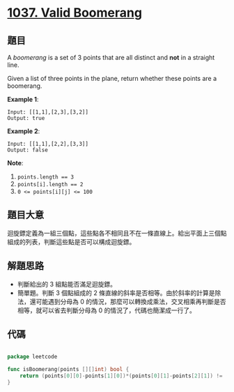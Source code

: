 # [1037. Valid Boomerang](https://leetcode.com/problems/valid-boomerang/)


## 題目

A *boomerang* is a set of 3 points that are all distinct and **not** in a straight line.

Given a list of three points in the plane, return whether these points are a boomerang.

**Example 1**:

```
Input: [[1,1],[2,3],[3,2]]
Output: true
```

**Example 2**:

```
Input: [[1,1],[2,2],[3,3]]
Output: false
```

**Note**:

1. `points.length == 3`
2. `points[i].length == 2`
3. `0 <= points[i][j] <= 100`

## 題目大意

迴旋鏢定義為一組三個點，這些點各不相同且不在一條直線上。給出平面上三個點組成的列表，判斷這些點是否可以構成迴旋鏢。

## 解題思路

- 判斷給出的 3 組點能否滿足迴旋鏢。
- 簡單題。判斷 3 個點組成的 2 條直線的斜率是否相等。由於斜率的計算是除法，還可能遇到分母為 0 的情況，那麼可以轉換成乘法，交叉相乘再判斷是否相等，就可以省去判斷分母為 0 的情況了，代碼也簡潔成一行了。

## 代碼

```go

package leetcode

func isBoomerang(points [][]int) bool {
	return (points[0][0]-points[1][0])*(points[0][1]-points[2][1]) != (points[0][0]-points[2][0])*(points[0][1]-points[1][1])
}

```